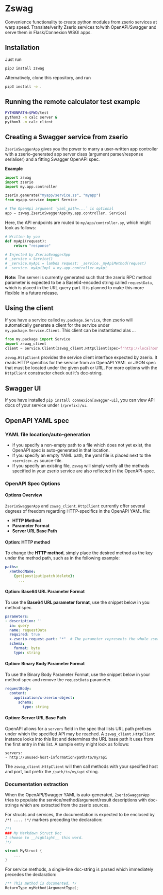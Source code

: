 # Zswag

Convenience functionality to create python modules from zserio services at warp speed.
Translate/verify Zserio services to/with OpenAPI/Swagger and serve them in Flask/Connexion WSGI apps.

## Installation

Just run

```bash
pip3 install zswag
```

Alternatively, clone this repository, and run

```bash
pip3 install -e .
```

## Running the remote calculator test example

```bash
PYTHONPATH=$PWD/test
python3 -m calc server &
python3 -m calc client
```

## Creating a Swagger service from zserio

`ZserioSwaggerApp` gives you the power to marry a user-written app controller
with a zserio-generated app server class (argument parser/response serialiser)
and a fitting Swagger OpenAPI spec.

**Example**

```py
import zswag
import zserio
import my.app.controller

zserio.generate("myapp/service.zs", "myapp")
from myapp.service import Service

# The OpenApi argument `yaml_path=...` is optional
app = zswag.ZserioSwaggerApp(my.app.controller, Service)
```

Here, the API endpoints are routed to `my/app/controller.py`,
which might look as follows:

```py
# Written by you
def myApi(request):
    return "response"

# Injected by ZserioSwaggerApp
# _service = Service()
# _service.myApi = lambda request: _service._myApiMethod(request)
# _service._myApiImpl = my.app.controller.myApi
```

**Note:** The server is currently generated such that the
zserio RPC method parameter is expected to be a Base64-encoded
string called `requestData`, which is placed in the URL query part.
It is planned to make this more flexible in a future release.

## Using the client

If you have a service called `my.package.Service`, then zserio
will automatically generate a client for the service under
`my.package.Service.Client`. This client can be instantiated alas ...

```python
from my.package import Service
import zswag_client
client = Service.Client(zswag_client.HttpClient(spec=f"http://localhost:5000/openapi.json"))
```

`zswag.HttpClient` provides the service client interface expected by zserio.
It reads HTTP specifics for the service from an OpenAPI YAML or JSON spec
that must be located under the given path or URL. 
For more options with the `HttpClient` constructor check out it's doc-string.

## Swagger UI 

If you have installed `pip install connexion[swagger-ui]`, you can view
API docs of your service under `[/prefix]/ui`.

## OpenAPI YAML spec

### YAML file location/auto-generation

* If you specify a non-empty path to a file which does not yet exist, the OpenAPI spec is auto-generated in that location.
* If you specify an empty YAML path, the yaml file is placed next to the
`<service>.zs` source-file.
* If you specify an existing file, `zswag` will simply verify
  all the methods specified in your zserio service are also reflected in
  the OpenAPI-spec.

### OpenAPI Spec Options

#### Options Overview

`ZserioSwaggerApp` and `zswag_client.HttpClient` currently
offer several degrees of freedom regarding HTTP-specifics in the
OpenAPI YAML file:
* **HTTP Method**
* **Parameter Format**
* **Server URL Base Path**

#### Option: HTTP method

To change the **HTTP method**, simply place the desired method
as the key under the method path, such as in the following example:
```yaml
paths:
  /methodName:
    {get|post|put|patch|delete}:
      ...
```

#### Option: Base64 URL Parameter Format

To use the __Base64 URL parameter format__, use the snippet below in you method spec.
```yaml
parameters:
- description: ''
  in: query
  name: requestData
  required: true
  x-zserio-request-part: "*"  # The parameter represents the whole zserio request object
  schema:
    format: byte
    type: string
```

#### Option: Binary Body Parameter Format

To use the Binary Body Parameter Format, use the snippet below in your method spec and remove the `requestData` parameter.
```yaml
requestBody:
  content:
    application/x-zserio-object:
      schema:
        type: string
```

#### Option: Server URL Base Path

OpenAPI allows for a `servers` field in the spec that lists URL path prefixes
under which the specified API may be reached. A `zswag_client.HttpClient`
instance looks into this list and determines the URL base path it uses from
the first entry in this list. A sample entry might look as follows:
```
servers:
- http://unused-host-information/path/to/my/api
``` 
The `zswag_client.HttpClient` will then call methods with your specified host
and port, but prefix the `/path/to/my/api` string. 

### Documentation extraction

When the OpenAPI/Swagger YAML is auto-generated, `ZserioSwaggerApp`
tries to populate the service/method/argument/result descriptions
with doc-strings which are extracted from the zserio sources.

For structs and services, the documentation is expected to be
enclosed by `/*! .... !*/` markers preceding the declaration:

```C
/*!
### My Markdown Struct Doc
I choose to __highlight__ this word.
!*/

struct MyStruct {
    ...
}
``` 

For service methods, a single-line doc-string is parsed which
immediately precedes the declaration:

```C
/** This method is documented. */
ReturnType myMethod(ArgumentType);
```
 
